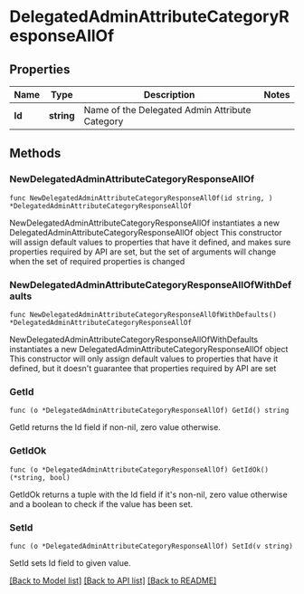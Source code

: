 # DelegatedAdminAttributeCategoryResponseAllOf

## Properties

Name | Type | Description | Notes
------------ | ------------- | ------------- | -------------
**Id** | **string** | Name of the Delegated Admin Attribute Category | 

## Methods

### NewDelegatedAdminAttributeCategoryResponseAllOf

`func NewDelegatedAdminAttributeCategoryResponseAllOf(id string, ) *DelegatedAdminAttributeCategoryResponseAllOf`

NewDelegatedAdminAttributeCategoryResponseAllOf instantiates a new DelegatedAdminAttributeCategoryResponseAllOf object
This constructor will assign default values to properties that have it defined,
and makes sure properties required by API are set, but the set of arguments
will change when the set of required properties is changed

### NewDelegatedAdminAttributeCategoryResponseAllOfWithDefaults

`func NewDelegatedAdminAttributeCategoryResponseAllOfWithDefaults() *DelegatedAdminAttributeCategoryResponseAllOf`

NewDelegatedAdminAttributeCategoryResponseAllOfWithDefaults instantiates a new DelegatedAdminAttributeCategoryResponseAllOf object
This constructor will only assign default values to properties that have it defined,
but it doesn't guarantee that properties required by API are set

### GetId

`func (o *DelegatedAdminAttributeCategoryResponseAllOf) GetId() string`

GetId returns the Id field if non-nil, zero value otherwise.

### GetIdOk

`func (o *DelegatedAdminAttributeCategoryResponseAllOf) GetIdOk() (*string, bool)`

GetIdOk returns a tuple with the Id field if it's non-nil, zero value otherwise
and a boolean to check if the value has been set.

### SetId

`func (o *DelegatedAdminAttributeCategoryResponseAllOf) SetId(v string)`

SetId sets Id field to given value.



[[Back to Model list]](../README.md#documentation-for-models) [[Back to API list]](../README.md#documentation-for-api-endpoints) [[Back to README]](../README.md)


